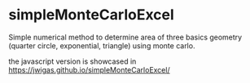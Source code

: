 # simpleMonteCarloExcel
Simple numerical method to determine area of three basics geometry (quarter circle, exponential, triangle) using monte carlo.

the javascript version is showcased in https://jwigas.github.io/simpleMonteCarloExcel/

